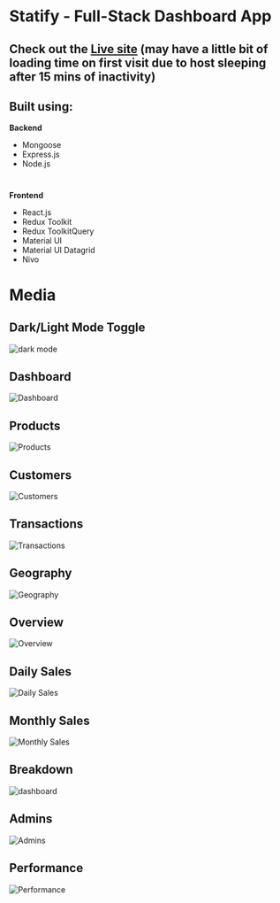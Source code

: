 # Statify - Full-Stack Dashboard App

## Check out the [Live site](https://statify-dashboard.onrender.com/) (may have a little bit of loading time on first visit due to host sleeping after 15 mins of inactivity)

## Built using: 
**Backend**
- Mongoose
- Express.js
- Node.js
#
**Frontend**
- React.js
- Redux Toolkit 
- Redux ToolkitQuery
- Material UI
- Material UI Datagrid
- Nivo

# Media

## Dark/Light Mode Toggle
![dark mode](https://i.imgur.com/jVb7Jsz.gif)

## Dashboard
![Dashboard](https://i.imgur.com/GX0iMa1.png)

## Products
![Products](https://i.imgur.com/duRYHTq.png)

## Customers
![Customers](https://i.imgur.com/beaDJB6.png)

## Transactions
![Transactions](https://i.imgur.com/aDL0trs.png)

## Geography
![Geography](https://i.imgur.com/qzZGgOv.png)

## Overview
![Overview](https://i.imgur.com/oEuSLtW.png)

## Daily Sales
![Daily Sales](https://i.imgur.com/wwLuh1t.png)

## Monthly Sales
![Monthly Sales](https://i.imgur.com/NeyDGHm.png)

## Breakdown
![dashboard](https://i.imgur.com/X4dKqfJ.png)

## Admins
![Admins](https://i.imgur.com/t9oiPs1.png)

## Performance
![Performance](https://i.imgur.com/mN8SeV0.png)

